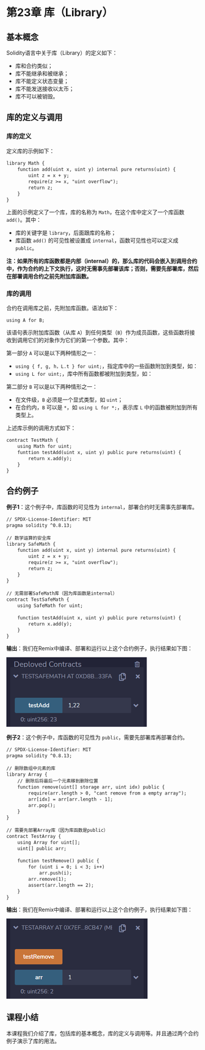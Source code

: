 # 第23章 库（Library）

## 基本概念

Solidity语言中关于库（Library）的定义如下：

+ 库和合约类似；
+ 库不能继承和被继承；
+ 库不能定义状态变量；
+ 库不能发送接收以太币；
+ 库不可以被销毁。

## 库的定义与调用

### 库的定义

定义库的示例如下：

```
library Math {
    function add(uint x, uint y) internal pure returns(uint) {
        uint z = x + y;
        require(z >= x, "uint overflow");
        return z;
    }
}
```

上面的示例定义了一个库，库的名称为 `Math`，在这个库中定义了一个库函数 `add()`。其中：

+ 库的关键字是 `library`，后面跟库的名称；
+ 库函数 `add()` 的可见性被设置成 `internal`，函数可见性也可以定义成 `public`。

**注：如果所有的库函数都是内部（internal）的，那么库的代码会嵌入到调用合约中，作为合约的上下文执行，这时无需事先部署该库；否则，需要先部署库，然后在部署调用合约之前先附加库函数。**

### 库的调用

合约在调用库之前，先附加库函数。语法如下：

```
using A for B;
```

该语句表示附加库函数（从库 `A`）到任何类型（`B`）作为成员函数，这些函数将接收到调用它们的对象作为它们的第一个参数。其中：

第一部分 `A` 可以是以下两种情形之一：

+ `using { f, g, h，L.t } for uint;`，指定库中的一些函数附加到类型，如：
+ `using L for uint;`，库中所有函数都被附加到类型，如：

第二部分 `B` 可以是以下两种情形之一：

+ 在文件级，`B` 必须是一个显式类型，如 `uint`；
+ 在合约内，`B` 可以是 `*`，如 `using L for *;`，表示库 `L` 中的函数被附加到所有类型上。

上述库示例的调用方式如下：

```
contract TestMath {
	using Math for uint;
	funttion testAdd(uint x, uint y) public pure returns(uint) {
		return x.add(y);
	}
}
```

## 合约例子

**例子1**：这个例子中，库函数的可见性为 `internal`，部署合约时无需事先部署库。

```
// SPDX-License-Identifier: MIT
pragma solidity ^0.8.13;

// 数学运算的安全库
library SafeMath {
    function add(uint x, uint y) internal pure returns(uint) {
        uint z = x + y;
        require(z >= x, "uint overflow");
        return z;
    }
}

// 无需部署SafeMath库（因为库函数是internal）
contract TestSafeMath {
    using SafeMath for uint;

    function testAdd(uint x, uint y) public pure returns(uint) {
        return x.add(y);
    }
}
```

**输出**：我们在Remix中编译、部署和运行以上这个合约例子，执行结果如下图：

![](./images/remix-library-1.png)

**例子2**：这个例子中，库函数的可见性为 `public`，需要先部署库再部署合约。

```
// SPDX-License-Identifier: MIT
pragma solidity ^0.8.13;

// 删除数组中元素的库
library Array {
    // 删除后将最后一个元素移到删除位置
    function remove(uint[] storage arr, uint idx) public {
        require(arr.length > 0, "cant remove from a empty array");
        arr[idx] = arr[arr.length - 1];
        arr.pop();
    }
}

// 需要先部署Array库（因为库函数是public）
contract TestArray {
    using Array for uint[];
    uint[] public arr;

    function testRemove() public {
        for (uint i = 0; i < 3; i++)
            arr.push(i);
        arr.remove(1);
        assert(arr.length == 2);
    }
}
```

**输出**：我们在Remix中编译、部署和运行以上这个合约例子，执行结果如下图：

![](./images/remix-library-2.png)

## 课程小结

本课程我们介绍了库，包括库的基本概念，库的定义与调用等。并且通过两个合约例子演示了库的用法。

